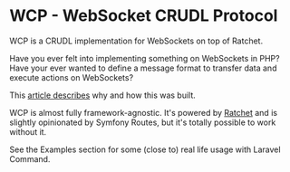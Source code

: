 # WCP - WebSocket CRUDL Protocol
WCP is a CRUDL implementation for WebSockets on top of Ratchet.

Have you ever felt into implementing something on WebSockets in PHP? Have your ever wanted to define a message format to transfer data and execute actions on WebSockets? 

This [article describes](https://scriv.com.br/melanef/crudl-websockets-php) why and how this was built.

WCP is almost fully framework-agnostic. It's powered by [Ratchet](https://github.com/ratchetphp/Ratchet) and is slightly opinionated by Symfony Routes, but it's totally possible to work without it.

See the Examples section for some (close to) real life usage with Laravel Command.  
